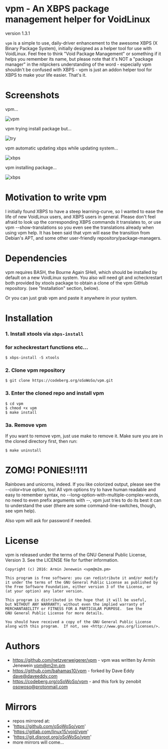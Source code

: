 # vpm - An XBPS package management helper for VoidLinux
version 1.3.1

`vpm` is a simple to use, daily-driver enhancement to the awesome XBPS (X Binary
Package System), initially designed as a helper tool for use with VoidLinux.
Feel free to think "Void Package Management" or something if it helps you
remember its name, but please note that it's NOT a "package manager" in the
nitpickers understanding of the word - especially vpm shouldn't be confused with
XBPS - vpm is just an addon helper tool for XBPS to make your life easier.
That's it.

# Screenshots

vpm...

![vpm](https://codeberg.org/oSoWoSo/vpm/raw/branch/main/screenshots/vpm1.png)

vpm trying install package but...

![try](https://codeberg.org/oSoWoSo/vpm/raw/branch/main/screenshots/vpm2.png)

vpm automatic updating xbps while updating system...

![xbps](https://codeberg.org/oSoWoSo/vpm/raw/branch/main/screenshots/vpm3.png)

vpm installing package...

![xbps](https://codeberg.org/oSoWoSo/vpm/raw/branch/main/screenshots/vpm4.png)

# Motivation to write vpm

I initially found XBPS to have a steep learning-curve, so I wanted to ease the
life of new VoidLinux users, and XBPS users in general. Please don't feel afraid
to look up the corresponding XBPS commands it translates to, or use vpm
--show-translations so you even see the translations already when using vpm
help. It has been said that vpm will ease the transition from Debian's APT, and
some other user-friendly repository/package-managers.

# Dependencies

vpm requires BASH, the Bourne Again SHell, which should be installed by default
on a new VoidLinux system. You also will need git and xcheckrestart both provided
by xtools package to obtain a clone of the vpm GitHub repository.
(see "Installation" section, below).

Or you can just grab vpm and paste it anywhere in your system.

# Installation

### 1. Install xtools via `xbps-install`
### for xcheckrestart functions etc...

    $ xbps-install -S xtools    

### 2. Clone vpm repository

    $ git clone https://codeberg.org/oSoWoSo/vpm.git

### 3. Enter the cloned repo and install vpm

    $ cd vpm
    $ chmod +x vpm
    $ make install
        
### 3a. Remove vpm

If you want to remove vpm, just use make to remove it. Make sure you are in the cloned directory first, then run:

    $ make uninstall

# ZOMG! PONIES!!111

Rainbows and unicorns, indeed. If you like colorized output, please see the
--color=true option, too! All vpm options try to have human readable and easy to
remember syntax, no --long-option-with-multiple-complex-words, no need to even
prefix arguments with --, vpm just tries to do its best it can to understand the
user (there are some command-line-switches, though, see vpm help).

Also vpm will ask for password if needed.

# License

vpm is released under the terms of the GNU General Public License,
Version 3. See the LICENSE file for further information.

```
Copyright (c) 2016: Armin Jenewein <vpm@m2m.pm>

This program is free software: you can redistribute it and/or modify
it under the terms of the GNU General Public License as published by
the Free Software Foundation, either version 3 of the License, or
(at your option) any later version.

This program is distributed in the hope that it will be useful,
but WITHOUT ANY WARRANTY; without even the implied warranty of
MERCHANTABILITY or FITNESS FOR A PARTICULAR PURPOSE.  See the
GNU General Public License for more details.

You should have received a copy of the GNU General Public License
along with this program.  If not, see <http://www.gnu.org/licenses/>.
```

# Authors

- https://github.com/netzverweigerer/vpm - vpm was written by Armin Jenewein <vpm@m2m.pm>
- https://github.com/bahamas10/vpm - forked by Dave Eddy <dave@daveeddy.com>
- https://codeberg.org/oSoWoSo/vpm - and this fork by zenobit <osowoso@protonmail.com>

# Mirrors

- repos mirrored at:
- 'https://github.com/oSoWoSo/vpm'
- 'https://gitlab.com/linux15/void/vpm'
- 'https://git.disroot.org/oSoWoSo/vpm'
- more mirrors will come...
